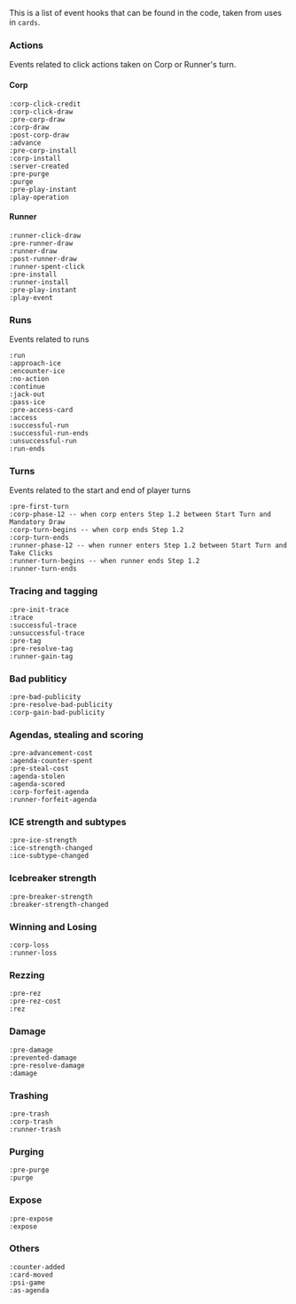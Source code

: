 This is a list of event hooks that can be found in the code, taken from uses in `cards`.

### Actions
Events related to click actions taken on Corp or Runner's turn.

#### Corp
    :corp-click-credit
    :corp-click-draw
    :pre-corp-draw
    :corp-draw
    :post-corp-draw
    :advance
    :pre-corp-install
    :corp-install
    :server-created
    :pre-purge
    :purge
    :pre-play-instant
    :play-operation

#### Runner
    :runner-click-draw
    :pre-runner-draw
    :runner-draw
    :post-runner-draw
    :runner-spent-click
    :pre-install
    :runner-install
    :pre-play-instant
    :play-event

### Runs
Events related to runs

    :run
    :approach-ice
    :encounter-ice
    :no-action
    :continue
    :jack-out
    :pass-ice
    :pre-access-card
    :access
    :successful-run
    :successful-run-ends
    :unsuccessful-run
    :run-ends

### Turns
Events related to the start and end of player turns

    :pre-first-turn
    :corp-phase-12 -- when corp enters Step 1.2 between Start Turn and Mandatory Draw
    :corp-turn-begins -- when corp ends Step 1.2
    :corp-turn-ends
    :runner-phase-12 -- when runner enters Step 1.2 between Start Turn and Take Clicks
    :runner-turn-begins -- when runner ends Step 1.2 
    :runner-turn-ends

### Tracing and tagging
    :pre-init-trace
    :trace
    :successful-trace
    :unsuccessful-trace
    :pre-tag
    :pre-resolve-tag
    :runner-gain-tag

### Bad publiticy
    :pre-bad-publicity
    :pre-resolve-bad-publicity
    :corp-gain-bad-publicity

### Agendas, stealing and scoring
    :pre-advancement-cost
    :agenda-counter-spent
    :pre-steal-cost
    :agenda-stolen
    :agenda-scored
    :corp-forfeit-agenda
    :runner-forfeit-agenda

### ICE strength and subtypes
    :pre-ice-strength
    :ice-strength-changed
    :ice-subtype-changed

### Icebreaker strength
    :pre-breaker-strength
    :breaker-strength-changed

### Winning and Losing
    :corp-loss
    :runner-loss

### Rezzing
    :pre-rez
    :pre-rez-cost
    :rez

### Damage
    :pre-damage
    :prevented-damage
    :pre-resolve-damage
    :damage

### Trashing
    :pre-trash
    :corp-trash
    :runner-trash

### Purging
    :pre-purge
    :purge

### Expose
    :pre-expose
    :expose

### Others
    :counter-added
    :card-moved
    :psi-game
    :as-agenda